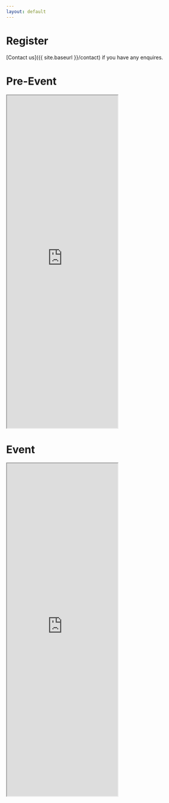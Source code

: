 ```yaml
---
layout: default
---
```


# Register

[Contact us]({{ site.baseurl }}/contact) if you have any enquires.

# Pre-Event

<iframe class="w100" height="900" src="https://tinyurl.com/bbcs18euler"></iframe>

# Event

<iframe class="w100" height="900" src="https://tinyurl.com/bbcs18main"></iframe>
